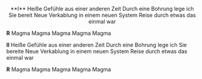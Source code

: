 <p style="text-align: center;">
**I**
Heiße Gefühle aus einer anderen Zeit
Durch eine Bohrung lege ich Sie bereit
Neue Verkablung in einem neuen System
Reise durch etwas das einmal war

**R**
Magma
Magma
Magma
Magma
Magma

<b>II</b>
Heiße Gefühle aus einer anderen Zeit
Durch eine Bohrung lege ich Sie bereite
Neue Verkablung in einem neuen System
Reise durch etwas das einmal war

**R**
Magma
Magma
Magma
Magma
Magma

</p>
